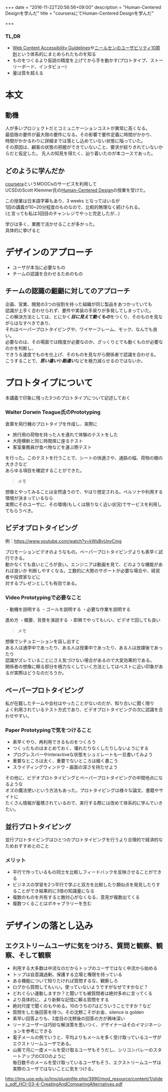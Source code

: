 +++
date = "2016-11-22T20:56:56+09:00"
description = "Human-Centered Designを学んだ"
title = "courseraにてHuman-Centered Designを学んだ"

+++

### TL,DR

- [Web Content Accessibility Guidelines](http://waic.jp/docs/WCAG20/Overview.html)や[ニールセンのユーザビリティ10原則](http://tooljp.com/jyosho/docs/Jakob-Nielsen-s-10-general-principles-for-interaction-design/Jakob-Nielsen-s-10-general-principles-for-interaction-design.html)という体系的にまとめられたものを知る
- ものをつくるより仮説の精度を上げてから手を動かす(プロトタイプ、ストーリーボード、インタビュー)
- 量は質を超える


# 本文

## 動機

人が多いプロジェクトだとコミュニケーションコストが異常に高くなる。  
最低限の要件が最大限の要件になる。その影響で要件定義に時間がかかり、  
時間がかかるわりに詳細までは落とし込めていない状態に陥っていた。  
その原因は、顧客の状態の把握ができていないこと、要求が絞りきれていないからだと仮定した。
先人の知見を得たく、辿り着いたのが本コースであった。

## どのように学んだか

[coursera](https://www.coursera.org)というMOOCsのサービスを利用して  
UCSDのScott Klemmer氏の[Human-Centered Design](https://www.coursera.org/learn/human-computer-interaction)の授業を受けた。

この授業は日本語字幕もあり、3 weeks となってはいるが  
1回の講義が10~20分程度のものなので、比較的無理なく続けられる。  
(と言っても私は3回目のチャンレジでやっと完走したが...)

学びは多く、業務で活かせることが多かった。  
具体的に挙げると


# デザインのアプローチ

- ユーザが本当に必要なもの
- チームの認識を合わせるためのもの


## チームの認識の齟齬に対してのアプローチ

企画、営業、開発の3つの役割を持った組織が同じ製品をあつかっていても  
認識が上手く合わせられず、要件や実装の手戻りが多発してしまっていた。  
この解決方法としては、とにかく***目に見えて動くもの***をつくり、そのものを見ながらはなすべきであり、  
それはペーパープロトタイピングや、ワイヤーフレーム、モック、なんでも良い。  
必要なのは、その場面では精度が必要なのか、ざっくりとでも動くものが必要なのかを判断し、  
できうる速度でものを仕上げ、そのものを見ながら関係者で認識を合わせる。  
こうすることで、***思い違い***や***勘違い***などを極力減らせるのではないか。

# プロトタイプについて

本講義で印象に残った3つのプロトタイプについて記述しておく

### Walter Dorwin Teague氏のPrototyping

倉庫を飛行機のプロトタイプを作成し、実際に

- 旅行用の荷物を持った人を連れて体験のテストをした
- 大陸横断と同じ時間席に座るテスト
- 客室乗務員が食べ物などを運ぶ際テスト

を行った。このテストを行うことで、シートの快適さや、通路の幅、荷物の棚の大きさなど  
あらゆる項目を確認することができた。

> メモ

想像とやってみることは全然違うので、やはり想定される。ペルソナや利用する環境が決まっているなら  
実際にそのユーザに、その環境(もしくは限りなく近い状況)でサービスを利用してもらうべき。


## ビデオプロトタイピング

例：https://www.youtube.com/watch?v=kWsBvUnvCmg

プロモーションビデオのようなもの。ペーパープロトタイピングよりも素早く試行できる。  
動かなくても良いところが良い。エンジニアは動画を見て、どのような機能があれば良いか
判断しやすくなる。工数的に大勢のサポートが必要な場合や、経営者や投資家などに  
対するプレゼンとしても有効である。

### Video Prototypingで必要なこと

・動機を説明する
・ゴールを説明する
・必要な作業を説明する

進め方
・概要、背景を演説する
・即興でやってもいい、ビデオで回しても良い

> メモ

想像でシチュエーションを話し出すと  
ある人は通学中であったり、ある人は授業中であったり、ある人は放課後であったり  
認識がズレていることにさえ気づけない場合があるので大変効果的である。  
関係者の想像に頼る部分を極力なくしていく方法としてはベストに近い印象があるが実際はどうなのだろうか。

## ペーパープロトタイピング

私が在籍したチームや会社はやったことがないのだが、知り合いに聞く限り  
よく利用されているテスト方式であり、ビデオプロトタイピングの次に認識を合わせやすい。  

### Paper Prototypingで気をつけること

- 素早くやり、再利用できるものをつくろう
- つくったものはまとめておく、壊れたりなくしたりしないようにする
- プログレスバーやinteractiveな状態をシュミレートも一旦書いてみよう
- 重要なところは太く、重要でないところは細く書こう
- スライディングウィンドウ・画面の深さを持たせよう

その他に、ビデオプロトタイピングとペーパープロトタイピングの中間地点になるような  
オズの魔法使いという方法もあった。プロトタイピングは様々な論文、書籍やサイトに  
たくさん情報が蓄積されているので、実行する際には改めて体系的に学んでいきたい。


## 並行プロトタイピング

並行プロトタイピングはひとつのプロトタイピングを行うより合理的で経済的なためおすすめとのこと

### メリット

- 平行で作っているもの同士を比較しフィードバックを反映させることができる
- ビジネスの学習を2つ平行で学ぶと双方を比較したり類似点を発見したりすることができ結果的に3倍の知識量になる
- 複数のものを共有すると敵対心がなくなる、意見が複数出てくる
- 複数つくることはボキャブラリーを生む


# デザインの落とし込み

## エクストリームユーザに気をつけろ、質問と観察、観察、そして観察

- 利用する大多数は中流なのだからトップのユーザではなく中流から始める
- トップは自意識過剰、保護する立場と権限を持っている
- ある機能について知りたければ質問するな、観察しろ
- ログから質問してもいい。使っていないようですがなぜですかなど？
- どれぐらい運動しますか？と聞いても被質問者は絶対多めに言ってくる
- より具体的に、より新鮮な記憶に頼る質問をする
- 絶対尺度で聞くのもやめる。10のうちの7はどういうことですか？など
- 質問をした後回答を待つ。その沈黙こそがお金、silence is golden
- 素早い回答よりも、2度目の沈黙後の回答の方が興味深い
- リードユーザーは巧妙な解決策を思いつく、デザイナーはそのイマジネーションを参考にできる
- 電子メールの例でいうと、平均よりもメールを多く受け取っているユーザがエクストリームユーザである。  
- 山奥で月に一度メールを受け取るユーザもそうだし、シリコンバレーのスタートアップのCEOのように  
  毎日数千のメールを受け取っているユーザもそう、エクストリームユーザは実際のユーザではないことに気をつける。


http://lms.uop.edu.jo/lms/pluginfile.php/3990/mod_resource/content/1/slides_pdf_HCI-03-4-CreatingAndComparingAlternatives.pdf

